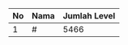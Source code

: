 | No | Nama            | Jumlah Level |
|----|-----------------|--------------|
| 1  | #    |    5466        |
